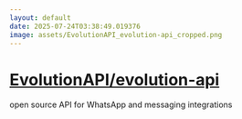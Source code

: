 ```yaml
---
layout: default
date: 2025-07-24T03:38:49.019376
image: assets/EvolutionAPI_evolution-api_cropped.png
---
```


# [EvolutionAPI/evolution-api](https://github.com/EvolutionAPI/evolution-api)

open source API for WhatsApp and messaging integrations
